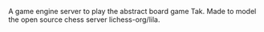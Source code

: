 A game engine server to play the abstract board game Tak. Made to model the open source chess server lichess-org/lila.

